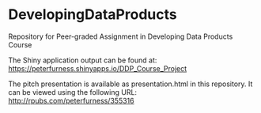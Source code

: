 # DevelopingDataProducts
Repository for Peer-graded Assignment in Developing Data Products Course


The 
Shiny application output can be found at:
https://peterfurness.shinyapps.io/DDP_Course_Project

The pitch presentation is available as presentation.html in this repository.  It can be viewed using the following URL:
http://rpubs.com/peterfurness/355316